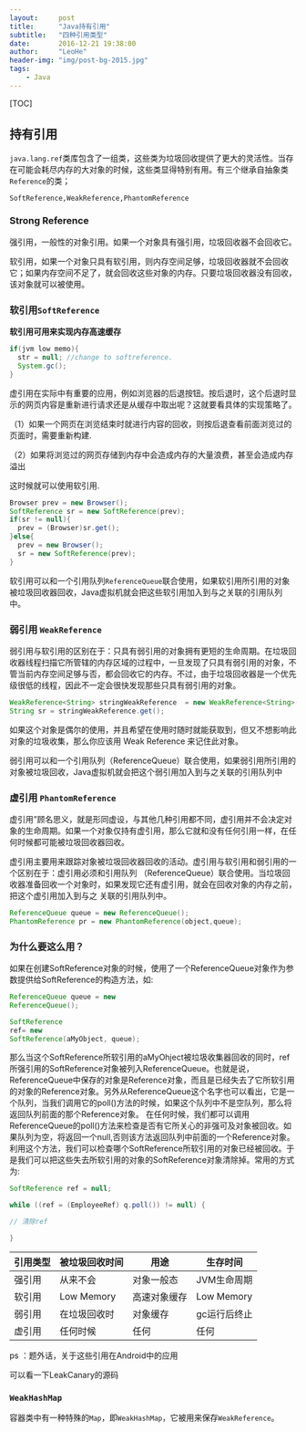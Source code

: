 ```yaml
---
layout:     post
title:      "Java持有引用"
subtitle:   "四种引用类型"
date:       2016-12-21 19:38:00
author:     "LeoHe"
header-img: "img/post-bg-2015.jpg"
tags:
    - Java	
---
```


[TOC]

## 持有引用

`java.lang.ref`类库包含了一组类，这些类为垃圾回收提供了更大的灵活性。当存在可能会耗尽内存的大对象的时候，这些类显得特别有用。有三个继承自抽象类`Reference`的类；

`SoftReference,WeakReference,PhantomReference`

### Strong Reference

强引用，一般性的对象引用。如果一个对象具有强引用，垃圾回收器不会回收它。

软引用，如果一个对象只具有软引用，则内存空间足够，垃圾回收器就不会回收它；如果内存空间不足了，就会回收这些对象的内存。只要垃圾回收器没有回收，该对象就可以被使用。

### 软引用`SoftReference`

**软引用可用来实现内存高速缓存**

```java
if(jvm low memo){
  str = null; //change to softreference.
  System.gc();
}
```

虚引用在实际中有重要的应用，例如浏览器的后退按钮。按后退时，这个后退时显示的网页内容是重新进行请求还是从缓存中取出呢？这就要看具体的实现策略了。

（1）如果一个网页在浏览结束时就进行内容的回收，则按后退查看前面浏览过的页面时，需要重新构建.

（2）如果将浏览过的网页存储到内存中会造成内存的大量浪费，甚至会造成内存溢出

这时候就可以使用软引用.

```java
Browser prev = new Browser();
SoftReference sr = new SoftReference(prev);
if(sr != null){
  prev = (Browser)sr.get();
}else{
  prev = new Browser();
  sr = new SoftReference(prev);
}
```

软引用可以和一个引用队列`ReferenceQueue`联合使用，如果软引用所引用的对象被垃圾回收器回收，Java虚拟机就会把这些软引用加入到与之关联的引用队列中。



### 弱引用 `WeakReference`

弱引用与软引用的区别在于：只具有弱引用的对象拥有更短的生命周期。在垃圾回收器线程扫描它所管辖的内存区域的过程中，一旦发现了只具有弱引用的对象，不管当前内存空间足够与否，都会回收它的内存。不过，由于垃圾回收器是一个优先级很低的线程，因此不一定会很快发现那些只具有弱引用的对象。

```java
WeakReference<String> stringWeakReference  = new WeakReference<String>("llllll");
String sr = stringWeakReference.get();
```

如果这个对象是偶尔的使用，并且希望在使用时随时就能获取到，但又不想影响此对象的垃圾收集，那么你应该用 Weak Reference 来记住此对象。

弱引用可以和一个引用队列（ReferenceQueue）联合使用，如果弱引用所引用的对象被垃圾回收，Java虚拟机就会把这个弱引用加入到与之关联的引用队列中



### 虚引用 `PhantomReference`

虚引用”顾名思义，就是形同虚设，与其他几种引用都不同，虚引用并不会决定对象的生命周期。如果一个对象仅持有虚引用，那么它就和没有任何引用一样，在任何时候都可能被垃圾回收器回收。

 虚引用主要用来跟踪对象被垃圾回收器回收的活动。虚引用与软引用和弱引用的一个区别在于：虚引用必须和引用队列 （ReferenceQueue）联合使用。当垃圾回收器准备回收一个对象时，如果发现它还有虚引用，就会在回收对象的内存之前，把这个虚引用加入到与之 关联的引用队列中。

```java
ReferenceQueue queue = new ReferenceQueue();
PhantomReference pr = new PhantomReference(object,queue);
```



### 为什么要这么用？

如果在创建SoftReference对象的时候，使用了一个ReferenceQueue对象作为参数提供给SoftReference的构造方法，如:

```java
ReferenceQueue queue = new
ReferenceQueue();

SoftReference
ref= new
SoftReference(aMyObject, queue); 
```

那么当这个SoftReference所软引用的aMyOhject被垃圾收集器回收的同时，ref所强引用的SoftReference对象被列入ReferenceQueue。也就是说，ReferenceQueue中保存的对象是Reference对象，而且是已经失去了它所软引用的对象的Reference对象。另外从ReferenceQueue这个名字也可以看出，它是一个队列，当我们调用它的poll()方法的时候，如果这个队列中不是空队列，那么将返回队列前面的那个Reference对象。
在任何时候，我们都可以调用ReferenceQueue的poll()方法来检查是否有它所关心的非强可及对象被回收。如果队列为空，将返回一个null,否则该方法返回队列中前面的一个Reference对象。利用这个方法，我们可以检查哪个SoftReference所软引用的对象已经被回收。于是我们可以把这些失去所软引用的对象的SoftReference对象清除掉。常用的方式为:

```java
SoftReference ref = null;

while ((ref = (EmployeeRef) q.poll()) != null) {

// 清除ref

}
```





| 引用类型 | 被垃圾回收时间    | 用途     | 生存时间       |
| ---- | ---------- | ------ | ---------- |
| 强引用  | 从来不会       | 对象一般态  | JVM生命周期    |
| 软引用  | Low Memory | 高速对象缓存 | Low Memory |
| 弱引用  | 在垃圾回收时     | 对象缓存   | gc运行后终止    |
| 虚引用  | 任何时候       | 任何     | 任何         |



ps ：题外话，关于这些引用在Android中的应用

可以看一下LeakCanary的源码





### `WeakHashMap`

容器类中有一种特殊的`Map`，即`WeakHashMap`，它被用来保存`WeakReference`。



